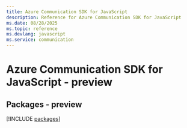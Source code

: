 ```yaml
---
title: Azure Communication SDK for JavaScript
description: Reference for Azure Communication SDK for JavaScript
ms.date: 08/28/2025
ms.topic: reference
ms.devlang: javascript
ms.service: communication
---
```

# Azure Communication SDK for JavaScript - preview
## Packages - preview
[!INCLUDE [packages](communication-index.md)]